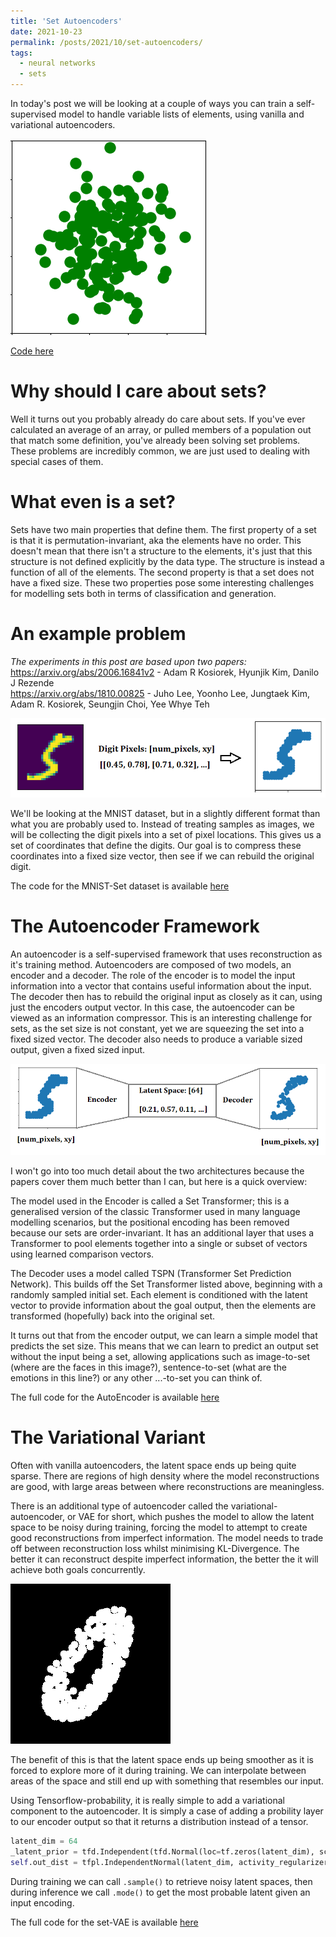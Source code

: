 ```yaml
---
title: 'Set Autoencoders'
date: 2021-10-23
permalink: /posts/2021/10/set-autoencoders/
tags:
  - neural networks
  - sets
---
```

In today's post we will be looking at a couple of ways you can train a self-supervised model to handle variable lists of elements, using vanilla and variational autoencoders.

![](/images/set_gen.gif)

[Code here](https://github.com/LukeBolly/SetAutoEncoder)


Why should I care about sets?
======
Well it turns out you probably already do care about sets. If you've ever calculated an average of an array, or pulled members of a population out that match some definition, you've already been solving set problems. These problems are incredibly common, we are just used to dealing with special cases of them.

What even is a set?
======
Sets have two main properties that define them. The first property of a set is that it is permutation-invariant, aka the elements have no order. This doesn't mean that there isn't a structure to the elements, it's just that this structure is not defined explicitly by the data type. The structure is instead a function of all of the elements. The second property is that a set does not have a fixed size. These two properties pose some interesting challenges for modelling sets both in terms of classification and generation.

An example problem
======
*The experiments in this post are based upon two papers:*  
https://arxiv.org/abs/2006.16841v2 - Adam R Kosiorek, Hyunjik Kim, Danilo J Rezende  
https://arxiv.org/abs/1810.00825 - Juho Lee, Yoonho Lee, Jungtaek Kim, Adam R. Kosiorek, Seungjin Choi, Yee Whye Teh

![](/images/MNISTpixels.png)

We'll be looking at the MNIST dataset, but in a slightly different format than what you are probably used to. Instead of treating samples as images, we will be collecting the digit pixels into a set of pixel locations. This gives us a set of coordinates that define the digits. Our goal is to compress these coordinates into a fixed size vector, then see if we can rebuild the original digit.

The code for the MNIST-Set dataset is available [here](https://github.com/LukeBolly/SetAutoEncoder/blob/master/datasets/mnist_set.py)

The Autoencoder Framework
======
An autoencoder is a self-supervised framework that uses reconstruction as it's training method. Autoencoders are composed of two models, an encoder and a decoder. The role of the encoder is to model the input information into a vector that contains useful information about the input. The decoder then has to rebuild the original input as closely as it can, using just the encoders output vector. In this case, the autoencoder can be viewed as an information compressor.
This is an interesting challenge for sets, as the set size is not constant, yet we are squeezing the set into a fixed sized vector. The decoder also needs to produce a variable sized output, given a fixed sized input.

![](/images/mnist_ae.png)

I won't go into too much detail about the two architectures because the papers cover them much better than I can, but here is a quick overview:

The model used in the Encoder is called a Set Transformer; this is a generalised version of the classic Transformer used in many language modelling scenarios, but the positional encoding has been removed because our sets are order-invariant. It has an additional layer that uses a Transformer to pool elements together into a single or subset of vectors using learned comparison vectors.

The Decoder uses a model called TSPN (Transformer Set Prediction Network). This builds off the Set Transformer listed above, beginning with  a randomly sampled initial set. Each element is conditioned with the latent vector to provide information about the goal output, then the elements are transformed (hopefully) back into the original set.

It turns out that from the encoder output, we can learn a simple model that predicts the set size. This means that we can learn to predict an output set without the input being a set, allowing applications such as image-to-set (where are the faces in this image?), sentence-to-set (what are the emotions in this line?) or any other ...-to-set you can think of.

The full code for the AutoEncoder is available [here](https://github.com/LukeBolly/SetAutoEncoder/blob/master/models/set_ae.py)

The Variational Variant
======
Often with vanilla autoencoders, the latent space ends up being quite sparse. There are regions of high density where the model reconstructions are good, with large areas between where reconstructions are meaningless. 

There is an additional type of autoencoder called the variational-autoencoder, or VAE for short, which pushes the model to allow the latent space to be noisy during training, forcing the model to attempt to create good reconstructions from imperfect information. The model needs to trade off between reconstruction loss whilst minimising KL-Divergence. The better it can reconstruct despite imperfect information, the better the it will achieve both goals concurrently.

![](/images/interpolation.gif)

The benefit of this is that the latent space ends up being smoother as it is forced to explore more of it during training. We can interpolate between areas of the space and still end up with something that resembles our input.

Using Tensorflow-probability, it is really simple to add a variational component to the autoencoder.
It is simply a case of adding a probility layer to our encoder output so that it returns a distribution instead of a tensor.
```python
latent_dim = 64
_latent_prior = tfd.Independent(tfd.Normal(loc=tf.zeros(latent_dim), scale=1), reinterpreted_batch_ndims=1)
self.out_dist = tfpl.IndependentNormal(latent_dim, activity_regularizer=tfpl.KLDivergenceRegularizer(_latent_prior, weight=1.0))
```
During training we can call `.sample()` to retrieve noisy latent spaces, then during inference we call `.mode()` to get the most probable latent given an input encoding.

The full code for the set-VAE is available [here](https://github.com/LukeBolly/SetAutoEncoder/blob/master/models/set_vae.py)